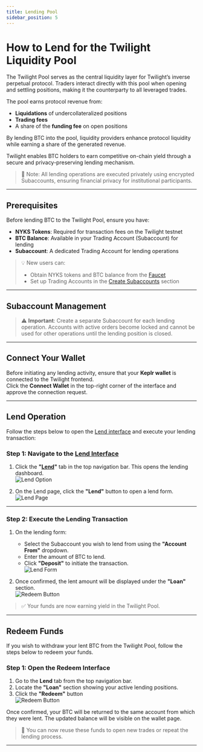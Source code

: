 ```yaml
---
title: Lending Pool
sidebar_position: 5
---
```


# How to Lend for the Twilight Liquidity Pool

The Twilight Pool serves as the central liquidity layer for Twilight’s inverse perpetual protocol. Traders interact directly with this pool when opening and settling positions, making it the counterparty to all leveraged trades.

The pool earns protocol revenue from:

- **Liquidations** of undercollateralized positions
- **Trading fees**
- A share of the **funding fee** on open positions

By lending BTC into the pool, liquidity providers enhance protocol liquidity while earning a share of the generated revenue.

Twilight enables BTC holders to earn competitive on-chain yield through a secure and privacy-preserving lending mechanism.

> 📌 Note: All lending operations are executed privately using encrypted Subaccounts, ensuring financial privacy for institutional participants.

---

## Prerequisites

Before lending BTC to the Twilight Pool, ensure you have:

- **NYKS Tokens**: Required for transaction fees on the Twilight testnet
- **BTC Balance**: Available in your Trading Account (Subaccount) for lending
- **Subaccount**: A dedicated Trading Account for lending operations

> 💡 New users can:
>
> - Obtain NYKS tokens and BTC balance from the [Faucet](https://frontend.twilight.rest/faucet)
> - Set up Trading Accounts in the [Create Subaccounts](/docs/wallet#create-subaccounts) section

---

## Subaccount Management

> ⚠️ **Important**: Create a separate Subaccount for each lending operation. Accounts with active orders become locked and cannot be used for other operations until the lending position is closed.

---

## Connect Your Wallet

Before initiating any lending activity, ensure that your **Keplr wallet** is connected to the Twilight frontend.  
Click the **Connect Wallet** in the top-right corner of the interface and approve the connection request.

---

## Lend Operation

Follow the steps below to open the [Lend interface](https://frontend.twilight.rest/lend) and execute your lending transaction:

### Step 1: Navigate to the [Lend Interface](https://frontend.twilight.rest/lend)

1. Click the **"[Lend](https://frontend.twilight.rest/lend)"** tab in the top navigation bar. This opens the lending dashboard.  
   <img src="/images/lend-dashboard.png" alt="Lend Option" class="enlarge-img-70" />

2. On the Lend page, click the **"Lend"** button to open a lend form.  
   <img src="/images/28.jpg" alt="Lend Page" class="enlarge-img-80" />

---

### Step 2: Execute the Lending Transaction

1. On the lending form:

   - Select the Subaccount you wish to lend from using the **"Account From"** dropdown.
   - Enter the amount of BTC to lend.
   - Click **"Deposit"** to initiate the transaction.  
     ![Lend Form](/images/27.jpg)

2. Once confirmed, the lent amount will be displayed under the **"Loan"** section.  
   <img src="/images/loan.png" alt="Redeem Button" class="enlarge-img" />

> ✅ Your funds are now earning yield in the Twilight Pool.

---

## Redeem Funds

If you wish to withdraw your lent BTC from the Twilight Pool, follow the steps below to redeem your funds.

### Step 1: Open the Redeem Interface

1. Go to the **Lend** tab from the top navigation bar.
2. Locate the **"Loan"** section showing your active lending positions.
3. Click the **"Redeem"** button  
   <img src="/images/loan.png" alt="Redeem Button" class="enlarge-img" />

Once confirmed, your BTC will be returned to the same account from which they were lent. The updated balance will be visible on the wallet page.

> 🔁 You can now reuse these funds to open new trades or repeat the lending process.

---
